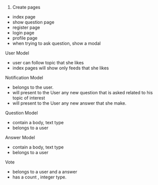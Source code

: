 1. Create pages
  - index page
  - show question page
  - register page
  - login page
  - profile page
  - when trying to ask question, show a modal 


User Model
  - user can follow topic that she likes
  - index pages will show only feeds that she likes


Notification Model
  - belongs to the user.
  - will present to the User any new question that is asked related to his topic of interest
  - will present to the User any new answer that she make. 

Question Model
  - contain a body, text type
  - belongs to a user

Answer Model
  - contain a body, text type
  - belongs to a user

Vote
  - belongs to a user and a answer
  - has a count , integer type.
